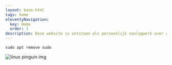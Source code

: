 ```yaml
---
layout: base.html
tags: home
eleventyNavigation:
  key: Home
  order: 1
description: Deze website is ontstaan als persoonlijk naslagwerk over allerlei meestal linux gerelateerde onderwerpen. De **terminal** is een van de redenen die me zo aantrekt in linux. De terminal brengt de goede oude tijd weer naar het heden. Ondanks de simpele interface kun je verassend efficient werken, dat bewijst ook deze blog.
---
```


```
sudo apt remove sudo
```

![linux pinguin img](/img/linux-os-1.svg)